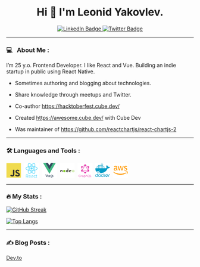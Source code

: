 <div id="header" align="center">
  <h1> Hi 👋 I'm Leonid Yakovlev.</h1>
  <div id="badges">
    <a href="https://www.linkedin.com/in/%F0%9F%92%BB-leonid-yakovlev-%F0%9F%93%88-84a2191ab/">
      <img src="https://img.shields.io/badge/LinkedIn-blue?style=for-the-badge&logo=linkedin&logoColor=white" alt="LinkedIn Badge"/>
    </a>
    <a href="https://twitter.com/Leonid_frontend">
      <img src="https://img.shields.io/badge/Twitter-blue?style=for-the-badge&logo=twitter&logoColor=white" alt="Twitter Badge"/>
    </a>
  </div>
<!--   <img src="https://komarev.com/ghpvc/?username=YakovlevCoded&style=flat-square&color=blue" alt=""/> -->
</div>

---

### 💻 &nbsp; About Me :
I’m 25 y.o. Frontend Developer. I like React and Vue. Building an indie startup in public using React Native.

- Sometimes authoring and blogging about technologies.

- Share knowledge through meetups and Twitter.

- Co-author https://hacktoberfest.cube.dev/

- Created https://awesome.cube.dev/ with Cube Dev

- Was maintainer of https://github.com/reactchartjs/react-chartjs-2

---

### :hammer_and_wrench: Languages and Tools :
<div>
  <img src="https://github.com/devicons/devicon/blob/master/icons/javascript/javascript-original.svg" title="JavaScript" alt="JavaScript" width="40" height="40"/>&nbsp;
  <img src="https://github.com/devicons/devicon/blob/master/icons/react/react-original-wordmark.svg" title="React" alt="React" width="40" height="40"/>&nbsp;
  <img src="https://github.com/devicons/devicon/blob/master/icons/vuejs/vuejs-original-wordmark.svg" title="VueJS" alt="=VueJS" width="40" height="40"/>&nbsp;
  <img src="https://github.com/devicons/devicon/blob/master/icons/nodejs/nodejs-original-wordmark.svg" title="NodeJS" alt="NodeJS" width="40" height="40"/>&nbsp;
  <img src="https://github.com/devicons/devicon/blob/master/icons/graphql/graphql-plain-wordmark.svg" title="GraphQL" alt="GraphQL" width="40" height="40"/>&nbsp;
  <img src="https://github.com/devicons/devicon/blob/master/icons/docker/docker-plain-wordmark.svg" title="Docker" alt="Docker" width="40" height="40"/>&nbsp;
  <img src="https://github.com/devicons/devicon/blob/master/icons/amazonwebservices/amazonwebservices-plain-wordmark.svg" title="AWS" alt="AWS" width="40" height="40"/>&nbsp;
</div>

---

### :fire: My Stats :
[![GitHub Streak](http://github-readme-streak-stats.herokuapp.com?user=YakovlevCoded&theme=dark&background=000000)](https://git.io/streak-stats)

[![Top Langs](https://github-readme-stats.vercel.app/api/top-langs/?username=YakovlevCoded&layout=compact&theme=vision-friendly-dark)](https://github.com/sudheerj/github-readme-stats)

---

### :writing_hand: Blog Posts :
[Dev.to](https://dev.to/leonid_frontend)
